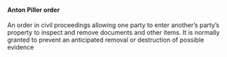 ####  Anton Piller order

An order in civil proceedings allowing one party to enter another’s party’s
property to inspect and remove documents and other items. It is normally
granted to prevent an anticipated removal or destruction of possible evidence

